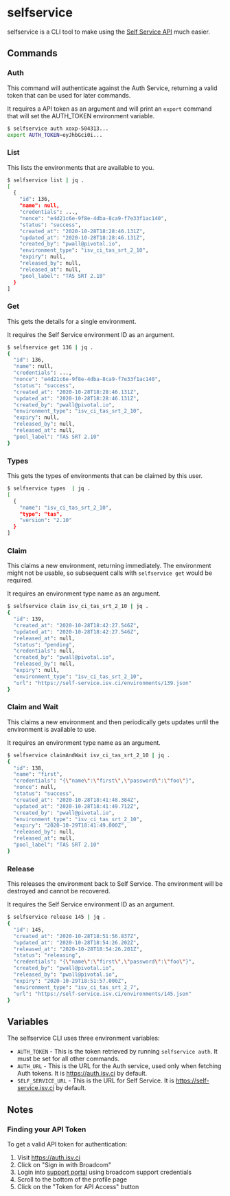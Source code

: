 # selfservice

selfservice is a CLI tool to make using the [Self Service API](https://self-service.isv.ci/api) much easier.

## Commands

### Auth
This command will authenticate against the Auth Service, returning a valid token that can be used for later commands.

It requires a API token as an argument and will print an `export` command that will set the AUTH_TOKEN environment variable.

```bash
$ selfservice auth xoxp-504313...
export AUTH_TOKEN=eyJhbGci0i...
```

### List

This lists the environments that are available to you.

```bash
$ selfservice list | jq .
[
  {
    "id": 136,
    "name": null,
    "credentials": ...,
    "nonce": "e4d21c6e-9f8e-4dba-8ca9-f7e33f1ac140",
    "status": "success",
    "created_at": "2020-10-28T18:28:46.131Z",
    "updated_at": "2020-10-28T18:28:46.131Z",
    "created_by": "pwall@pivotal.io",
    "environment_type": "isv_ci_tas_srt_2_10",
    "expiry": null,
    "released_by": null,
    "released_at": null,
    "pool_label": "TAS SRT 2.10"
  }
]
```

### Get

This gets the details for a single environment.

It requires the Self Service environment ID as an argument.

```bash
$ selfservice get 136 | jq .
{
  "id": 136,
  "name": null,
  "credentials": ...,
  "nonce": "e4d21c6e-9f8e-4dba-8ca9-f7e33f1ac140",
  "status": "success",
  "created_at": "2020-10-28T18:28:46.131Z",
  "updated_at": "2020-10-28T18:28:46.131Z",
  "created_by": "pwall@pivotal.io",
  "environment_type": "isv_ci_tas_srt_2_10",
  "expiry": null,
  "released_by": null,
  "released_at": null,
  "pool_label": "TAS SRT 2.10"
}
```

### Types

This gets the types of environments that can be claimed by this user.

```bash
$ selfservice types  | jq .
[
  {
    "name": "isv_ci_tas_srt_2_10",
    "type": "tas",
    "version": "2.10"
  }
]
```

### Claim

This claims a new environment, returning immediately. The environment might not be usable, so subsequent calls with `selfservice get` would be required.

It requires an environment type name as an argument.

```bash
$ selfservice claim isv_ci_tas_srt_2_10 | jq .
{
  "id": 139,
  "created_at": "2020-10-28T18:42:27.546Z",
  "updated_at": "2020-10-28T18:42:27.546Z",
  "released_at": null,
  "status": "pending",
  "credentials": null,
  "created_by": "pwall@pivotal.io",
  "released_by": null,
  "expiry": null,
  "environment_type": "isv_ci_tas_srt_2_10",
  "url": "https://self-service.isv.ci/environments/139.json"
}
```

### Claim and Wait

This claims a new environment and then periodically gets updates until the environment is available to use.

It requires an environment type name as an argument.

```bash
$ selfservice claimAndWait isv_ci_tas_srt_2_10 | jq .
{
  "id": 138,
  "name": "first",
  "credentials": "{\"name\":\"first\",\"password\":\"foo\"}",
  "nonce": null,
  "status": "success",
  "created_at": "2020-10-28T18:41:48.384Z",
  "updated_at": "2020-10-28T18:41:49.712Z",
  "created_by": "pwall@pivotal.io",
  "environment_type": "isv_ci_tas_srt_2_10",
  "expiry": "2020-10-29T18:41:49.000Z",
  "released_by": null,
  "released_at": null,
  "pool_label": "TAS SRT 2.10"
}
```

### Release

This releases the environment back to Self Service. The environment will be destroyed and cannot be recovered.

It requires the Self Service environment ID as an argument.

```bash
$ selfservice release 145 | jq .
{
  "id": 145,
  "created_at": "2020-10-28T18:51:56.837Z",
  "updated_at": "2020-10-28T18:54:26.202Z",
  "released_at": "2020-10-28T18:54:26.201Z",
  "status": "releasing",
  "credentials": "{\"name\":\"first\",\"password\":\"foo\"}",
  "created_by": "pwall@pivotal.io",
  "released_by": "pwall@pivotal.io",
  "expiry": "2020-10-29T18:51:57.000Z",
  "environment_type": "isv_ci_tas_srt_2_7",
  "url": "https://self-service.isv.ci/environments/145.json"
}
```

## Variables

The selfservice CLI uses three environment variables:

* `AUTH_TOKEN` - This is the token retrieved by running `selfservice auth`. It must be set for all other commands.
* `AUTH_URL` - This is the URL for the Auth service, used only when fetching Auth tokens. It is https://auth.isv.ci by default.
* `SELF_SERVICE_URL` - This is the URL for Self Service. It is https://self-service.isv.ci by default.

## Notes

### Finding your API Token

To get a valid API token for authentication:

1. Visit https://auth.isv.ci
1. Click on "Sign in with Broadcom"
1. Login into [support portal](https://login.broadcom.com/) using broadcom support credentials
1. Scroll to the bottom of the profile page
1. Click on the "Token for API Access" button
